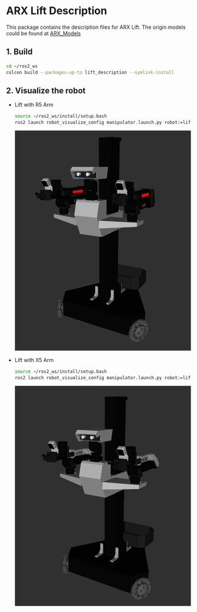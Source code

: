 # ARX Lift Description

This package contains the description files for ARX Lift. The origin models could be found at [ARX_Models](https://github.com/ARXroboticsX/ARX_Model)

## 1. Build
```bash
cd ~/ros2_ws
colcon build --packages-up-to lift_description --symlink-install
```

## 2. Visualize the robot

* Lift with R5 Arm
    ```bash
    source ~/ros2_ws/install/setup.bash
    ros2 launch robot_visualize_config manipulator.launch.py robot:=lift
    ```

    ![arx lift](../../.images/arx_lift.png)

* Lift with X5 Arm
    ```bash
    source ~/ros2_ws/install/setup.bash
    ros2 launch robot_visualize_config manipulator.launch.py robot:=lift arm_type:="x5"
    ```
    ![arx lift x5](../../.images/arx_lift2.png)